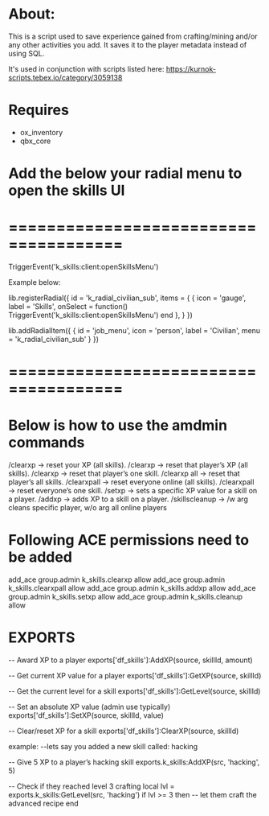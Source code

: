 # About:
This is a script used to save experience gained from crafting/mining and/or any other activities you add. It saves it to the player metadata instead of using SQL.

It's used in conjunction with scripts listed here:
https://kurnok-scripts.tebex.io/category/3059138

# Requires
- ox_inventory
- qbx_core

# Add the below your radial menu to open the skills UI
# ====================================== #
TriggerEvent('k_skills:client:openSkillsMenu')

Example below:

lib.registerRadial({
    id = 'k_radial_civilian_sub',
    items = {
        {
            icon = 'gauge',
            label = 'Skills',
            onSelect = function()
                TriggerEvent('k_skills:client:openSkillsMenu')
            end
        },
    }
})

lib.addRadialItem({
    {
        id = 'job_menu',
        icon = 'person',
        label = 'Civilian',
        menu = 'k_radial_civilian_sub'
    }
})
# ====================================== #
# Below is how to use the amdmin commands
/clearxp                        → reset your XP (all skills).
/clearxp <id>                   → reset that player’s XP (all skills).
/clearxp <id> <skillId>         → reset that player’s one skill.
/clearxp <id> all               → reset that player’s all skills.
/clearxpall                     → reset everyone online (all skills).
/clearxpall <skillId>           → reset everyone’s one skill.
/setxp <id> <skillId> <amount>  → sets a specific XP value for a skill on a player.
/addxp <id> <skillId> <amount>  → adds XP to a skill on a player.
/skillscleanup <id>             → /w arg cleans specific player, w/o arg all online players

# Following ACE permissions need to be added
add_ace group.admin k_skills.clearxp allow
add_ace group.admin k_skills.clearxpall allow
add_ace group.admin k_skills.addxp allow
add_ace group.admin k_skills.setxp allow
add_ace group.admin k_skills.cleanup allow


# EXPORTS
-- Award XP to a player
exports['df_skills']:AddXP(source, skillId, amount)

-- Get current XP value for a player
exports['df_skills']:GetXP(source, skillId)

-- Get the current level for a skill
exports['df_skills']:GetLevel(source, skillId)

-- Set an absolute XP value (admin use typically)
exports['df_skills']:SetXP(source, skillId, value)

-- Clear/reset XP for a skill
exports['df_skills']:ClearXP(source, skillId)



example:
--lets say you added a new skill called: hacking

-- Give 5 XP to a player’s hacking skill
exports.k_skills:AddXP(src, 'hacking', 5)

-- Check if they reached level 3 crafting
local lvl = exports.k_skills:GetLevel(src, 'hacking')
if lvl >= 3 then
    -- let them craft the advanced recipe
end